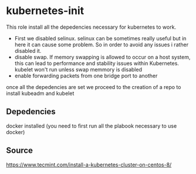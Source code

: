 kubernetes-init
=========


This role install all the depedencies necessary for kubernetes to work. 
  + First we disabled selinux. selinux can be sometimes really useful but in here it can cause some problem. So in order to avoid any issues i rather disabled it.
  + disable swap. If memory swapping is allowed to occur on a host system, this can lead to performance and stability issues within Kubernetes. kubelet won't run unless swap memmory is disabled
  + enable forwarding packets from one bridge port to another
  
  once all the depedencies are set we proceed to the creation of a repo to install kubeadm and kubelet
  

Depedencies
------------

docker installed (you need to first run all the plabook necessary to use docker)


Source
------
https://www.tecmint.com/install-a-kubernetes-cluster-on-centos-8/
